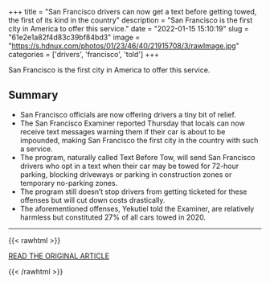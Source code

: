 +++
title = "San Francisco drivers can now get a text before getting towed, the first of its kind in the country"
description = "San Francisco is the first city in America to offer this service."
date = "2022-01-15 15:10:19"
slug = "61e2e1a82f4d83c39bf84bd3"
image = "https://s.hdnux.com/photos/01/23/46/40/21915708/3/rawImage.jpg"
categories = ['drivers', 'francisco', 'told']
+++

San Francisco is the first city in America to offer this service.

## Summary

- San Francisco officials are now offering drivers a tiny bit of relief.
- The San Francisco Examiner reported Thursday that locals can now receive text messages warning them if their car is about to be impounded, making San Francisco the first city in the country with such a service.
- The program, naturally called Text Before Tow, will send San Francisco drivers who opt in a text when their car may be towed for 72-hour parking, blocking driveways or parking in construction zones or temporary no-parking zones.
- The program still doesn’t stop drivers from getting ticketed for these offenses but will cut down costs drastically.
- The aforementioned offenses, Yekutiel told the Examiner, are relatively harmless but constituted 27% of all cars towed in 2020.

---

{{< rawhtml >}}
  <p class="article-category">
    <a target="_blank" href="https://www.sfgate.com/local/article/SF-drivers-now-get-text-before-tow-16774009.php">READ THE ORIGINAL ARTICLE</a>
  </p>
{{< /rawhtml >}}
